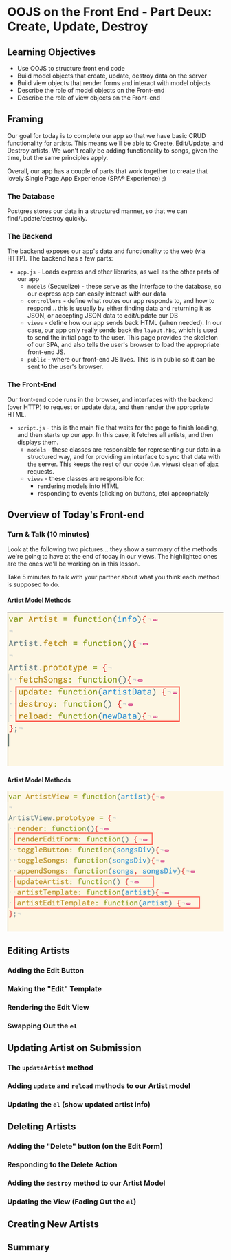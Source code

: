 # OOJS on the Front End - Part Deux: Create, Update, Destroy

## Learning Objectives

- Use OOJS to structure front end code
- Build model objects that create, update, destroy data on the server
- Build view objects that render forms and interact with model objects
- Describe the role of model objects on the Front-end
- Describe the role of view objects on the Front-end


## Framing

Our goal for today is to complete our app so that we have basic CRUD
functionality for artists. This means we'll be able to Create, Edit/Update,
and Destroy artists. We won't really be adding functionality to songs, given
the time, but the same principles apply.

Overall, our app has a couple of parts that work together to create that lovely
Single Page App Experience (SPA® Experience) ;)

### The Database

Postgres stores our data in a structured manner, so that we can find/update/destroy
quickly.

### The Backend

The backend exposes our app's data and functionality to the web (via HTTP). The
backend has a few parts:

* `app.js` - Loads express and other libraries, as well as the other parts of our app
  * `models` (Sequelize) -  these serve as the interface to the database, so our express app
    can easily interact with our data
  * `controllers` - define what routes our app responds to, and how to respond...
    this is usually by either finding data and returning it as JSON, or accepting
    JSON data to edit/update our DB
  * `views` - define how our app sends back HTML (when needed). In our case, our
    app only really sends back the `layout.hbs`, which is used to send the initial
    page to the user. This page provides the skeleton of our SPA, and also tells
    the user's browser to load the appropriate front-end JS.
  * `public` - where our front-end JS lives. This is in public so it can be sent
    to the user's browser.

### The Front-End

Our front-end code runs in the browser, and interfaces with the backend (over
HTTP) to request or update data, and then render the appropriate HTML.

* `script.js` - this is the main file that waits for the page to finish loading,
  and then starts up our app. In this case, it fetches all artists, and then
  displays them.
  * `models` - these classes are responsible for representing our data in a
  structured way, and for providing an interface to sync that data with the
  server. This keeps the rest of our code (i.e. views) clean of ajax requests.
  * `views` - these classes are responsible for:
    * rendering models into HTML
    * responding to events (clicking on buttons, etc) appropriately

## Overview of Today's Front-end

### Turn & Talk (10 minutes)

Look at the following two pictures... they show a summary of the methods we're
going to have at the end of today in our views. The highlighted ones are the
ones we'll be working on in this lesson.

Take 5 minutes to talk with your partner about what you think each method is
supposed to do.

#### Artist Model Methods
![artist model methods](images/artist_model_methods.png)

#### Artist Model Methods
![artist view methods](images/artist_view_methods.png)

## Editing Artists
### Adding the Edit Button
### Making the "Edit" Template
### Rendering the Edit View
### Swapping Out the `el`

## Updating Artist on Submission
### The `updateArtist` method
### Adding `update` and `reload` methods to our Artist model
### Updating the `el` (show updated artist info)

## Deleting Artists
### Adding the "Delete" button (on the Edit Form)
### Responding to the Delete Action
### Adding the `destroy` method to our Artist Model
### Updating the View (Fading Out the `el`)

## Creating New Artists

## Summary
